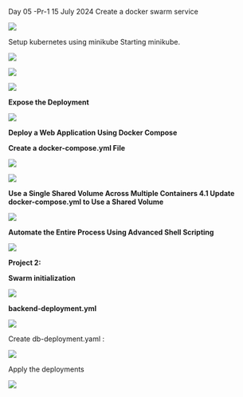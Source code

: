 ﻿Day 05 -Pr-1                                                                                                                      15 July 2024 Create a docker swarm service

![](Aspose.Words.16d8a29b-307d-4569-ab3a-eed1aff154f5.001.png)

Setup kubernetes using minikube Starting minikube.

![](Aspose.Words.16d8a29b-307d-4569-ab3a-eed1aff154f5.002.png)

![](Aspose.Words.16d8a29b-307d-4569-ab3a-eed1aff154f5.003.png)

![](Aspose.Words.16d8a29b-307d-4569-ab3a-eed1aff154f5.004.png)

**Expose the Deployment**

![](Aspose.Words.16d8a29b-307d-4569-ab3a-eed1aff154f5.005.png)

**Deploy a Web Application Using Docker Compose**

**Create a docker-compose.yml File**

![](Aspose.Words.16d8a29b-307d-4569-ab3a-eed1aff154f5.006.png)

![](Aspose.Words.16d8a29b-307d-4569-ab3a-eed1aff154f5.007.png)

**Use a Single Shared Volume Across Multiple Containers 4.1 Update docker-compose.yml to Use a Shared Volume**

![](Aspose.Words.16d8a29b-307d-4569-ab3a-eed1aff154f5.008.png)

**Automate the Entire Process Using Advanced Shell Scripting**

![](Aspose.Words.16d8a29b-307d-4569-ab3a-eed1aff154f5.009.png)

**Project 2:**

**Swarm initialization**

![](Aspose.Words.16d8a29b-307d-4569-ab3a-eed1aff154f5.010.png)

**backend-deployment.yml**

![](Aspose.Words.16d8a29b-307d-4569-ab3a-eed1aff154f5.011.png)

Create db-deployment.yaml :

![](Aspose.Words.16d8a29b-307d-4569-ab3a-eed1aff154f5.012.png)

Apply the deployments

![](Aspose.Words.16d8a29b-307d-4569-ab3a-eed1aff154f5.013.png)
